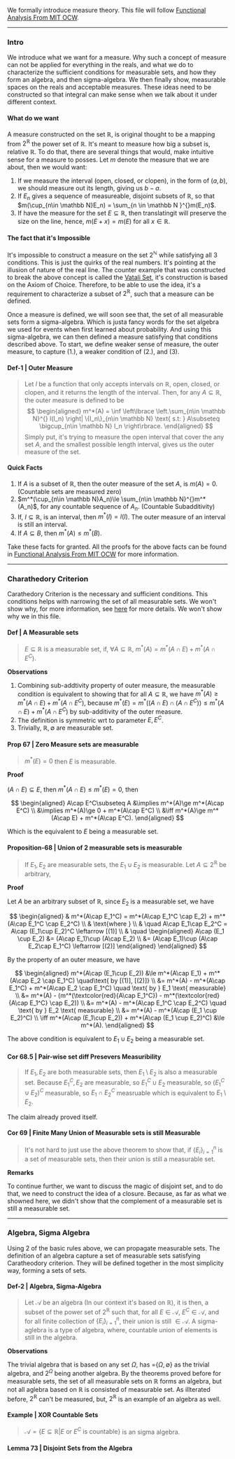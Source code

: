 We formally introduce measure theory. This file will follow [Functional Analysis From MIT OCW](References/Functional%20Analysis%20From%20MIT%20OCW.pdf). 


---
### **Intro**

We introduce what we want for a measure. Why such a concept of measure can not be applied for everything in the reals, and what we do to characterize the sufficient conditions for measurable sets, and how they form an algebra, and then sigma-algebra. We then finally show, measurable spaces on the reals and acceptable measures. These ideas need to be constructed so that integral can make sense when we talk about it under different context. 

#### **What do we want**

A measure constructed on the set $\mathbb R$, is original thought to be a mapping from $2^{\mathbb R}$ the power set of $\mathbb R$. It's meant to measure how big a subset is, relative $\mathbb R$. To do that, there are several things that would, make intuitive sense for a measure to posses. Let $m$ denote the measure that we are about, then we would want: 
1. If we measure the interval (open, closed, or clopen), in the form of $(a, b)$, we should measure out its length, giving us $b - a$. 
2. If $E_n$ gives a sequence of measureable, disjoint subsets of $\mathbb R$, so that $m(\cup_{n\in \mathbb N}E_n) = \sum_{n \in \mathbb N }^{}m(E_n)$. 
3. If have the measure for the set $E\subseteq \mathbb R$, then translatingit will preserve the size on the line, hence, $m(E + x) = m(E)$ for all $x \in  \mathbb R$. 


#### **The fact that it's Impossible**

It's impossible to construct a measure on the set $2^{\mathbb N}$ while satisfying all 3 conditions. This is just the quirks of the real numbers. It's pointing at the illusion of nature of the real line. The counter example that was constructed to break the above concept is called the [Vatali Set](https://en.wikipedia.org/wiki/Vitali_set), it's construction is based on the Axiom of Choice. Therefore, to be able to use the idea, it's a requirement to characterize a subset of $2^{\mathbb R}$, such that a measure can be defined. 

Once a measure is defined, we will soon see that, the set of all measurable sets form a sigma-algebra. Which is justa fancy words for the set algebra we used for events when first learned about probability. And using this sigma-algebra, we can then defined a measure satisfying that conditions described above. To start, we define weaker sense of measure, the outer measure, to capture (1.), a weaker condition of (2.), and (3). 


#### **Def-1 | Outer Measure**

> Let $l$ be a function that only accepts intervals on $\mathbb R$, open, closed, or clopen, and it returns the length of the interval. Then, for any $A \subseteq \mathbb R$, the outer measure is defined to be 
> $$
> \begin{aligned}
>   m^*(A) = \inf \left\lbrace
>       \left.\sum_{n\in \mathbb N}^{} l(I_n) \right| 
>       \{I_n\}_{n\in \mathbb N} \text{ s.t: } A\subseteq \bigcup_{n\in \mathbb N} I_n
> \right\rbrace. 
> \end{aligned}
> $$
> Simply put, it's trying to measure the open interval that cover the any set $A$, and the smallest possible length interval, gives us the outer measure of the set. 

#### **Quick Facts**

1. If $A$ is a subset of $\mathbb R$, then the outer measure of the set $A$, is $m(A) = 0$. (Countable sets are measured zero)
2. $m^*(\cup_{n\in \mathbb N}A_n)\le \sum_{n\in \mathbb N}^{}m^*(A_n)$, for any countable sequence of $A_n$. (Countable Subadditivity)
3. If, $I\subseteq  \mathbb R$, is an interval, then $m^*(I) = l(I)$. The outer measure of an interval is still an interval. 
4. If $A\subseteq B$, then $m^*(A)\le m^*(B)$. 

Take these facts for granted. All the proofs for the above facts can be found in [Functional Analysis From MIT OCW](References/Functional%20Analysis%20From%20MIT%20OCW.pdf) for more information. 


---
### **Charathedory Criterion**

Carathedory Criterion is the necessary and sufficient conditions. This conditions helps with narrowing the set of all measurable sets. We won't show why, for more information, see [here](https://en.wikipedia.org/wiki/Carath%C3%A9odory's_criterion) for more details. We won't show why we in this file. 


#### **Def | A Measurable sets**

> $E\subseteq \mathbb R$ is a measurable set, if, $\forall A\subseteq \mathbb R$, $m^*(A) = m^*(A\cap E) + m^*(A\cap E^C)$. 

**Observations**
1. Combining sub-addtivity property of outer measure, the measurable condition is equivalent to showing that for all $A\subseteq \mathbb R$, we have $m^*(A) \ge m^*(A\cap E) + m^*(A\cap E^C)$, because $m^*(E) = m^*((A\cap E)\cap (A\cap E^C))\le m^*(A\cap E) + m^*(A \cap E^C)$ by sub-additivity of the outer measure. 
2. The definition is symmetric wrt to parameter $E, E^C$. 
3. Trivially, $\mathbb R, \emptyset$ are measurable set. 

#### **Prop 67 | Zero Measure sets are measurable**

> $m^*(E) = 0$ then $E$ is measurable. 

**Proof**

$(A\cap E)\subseteq E$, then $m^*(A\cap E)\le m^*(E) = 0$, then 

$$
\begin{aligned}
    A\cap E^C\subseteq A &\implies m^*(A)\ge m^*(A\cap E^C)
    \\
    &\implies m^*(A)\ge 0 + m^*(A\cap E^C)
    \\
    &\iff 
    m^*(A)\ge m^*(A\cap E) + m^*(A\cap E^C). 
\end{aligned}
$$

Which is the equivalent to $E$ being  a measurable set. 



#### **Proposition-68 | Union of 2 measurable sets is measurable**

> If $E_1, E_2$ are measurable sets, the $E_1 \cup E_2$ is measurable. Let $A\subseteq 2^{\mathbb R}$ be arbitrary, 

**Proof**

Let $A$ be an arbitrary subset of $\mathbb R$, since $E_2$ is a measurable set, we have

$$
\begin{aligned}
    & m^*(A\cap E_1^C)  = m^*(A\cap E_1^C \cap E_2) + m^*(A\cap E_1^C \cap E_2^C)
    \\
    & \text{where }
    \\
    & \quad 
    A\cap E_1\cap E_2^C = A\cap (E_1\cup E_2)^C \leftarrow [(1)]
    \\
    & \quad 
    \begin{aligned}
        A\cap (E_1 \cup E_2) &= 
        (A\cap E_1)\cup (A\cap E_2) 
        \\
        &= (A\cap E_1)\cup (A\cap E_2\cap E_1^C) \leftarrow [(2)]
    \end{aligned} 
\end{aligned}
$$

By the property of an outer measure, we have 

$$
\begin{aligned}
    m^*(A\cap (E_1\cup E_2)) &\le 
    m^*(A\cap E_1) + m^*(A\cap E_2 \cap E_1^C) \quad\text{ by [(1)], [(2)]}
    \\
    &= 
    m^*(A) - m^*(A\cap E_1^C) + m^*(A\cap E_2 \cap E_1^C) \quad \text{ by } E_1 \text{ measurable}
    \\
    &= m^*(A) - (m^*(\textcolor{red}{A\cap E_1^C}) - m^*(\textcolor{red}{A\cap E_1^C} \cap E_2))
    \\
    &= m^*(A) - m^*(A\cap E_1^C \cap E_2^C) \quad \text{ by } E_2 \text{ measurable}
    \\
    &= m^*(A) - m^*(A\cap (E_1 \cup E_2)^C) 
    \\
    \iff 
    m^*(A\cap (E_1\cup E_2))  +  m^*(A\cap (E_1 \cup E_2)^C) &\le 
    m^*(A).
\end{aligned}
$$

The above condition is equivalent to $E_1\cup E_2$ being a measurable set. 

#### **Cor 68.5 | Pair-wise set diff Presevers Measuribility**

> If $E_1, E_2$ are both measurable sets, then $E_1\setminus E_2$ is also a measurable set. Because $E_1^C, E_2$ are measurable, so $E_1^C \cup E_2$ measurable, so $(E_1^C \cup E_2)^C$ measurable, so $E_1\cap E_2^C$ measruable which is equivalent to $E_1\setminus E_2$. 

The claim already proved itself. 

#### **Cor 69 | Finite Many Union of Measurable sets is still Measurable**

> It's not hard to just use the above theorem to show that, if $\{E_i\}_{i = 1}^n$ is a set of measurable sets, then their union is still a measurable set. 

**Remarks**

To continue further, we want to discuss the magic of disjoint set, and to do that, we need to construct the idea of a closure. Because, as far as what we showned here, we didn't show that the complement of a measurable set is still a measurable set. 

---
### **Algebra, Sigma Algebra**

Using 2 of the basic rules above, we can propagate measurable sets. The definition of an algebra capture a set of measurable sets satisfying Caratheodory criterion. They will be defined together in the most simplicity way, forming a sets of sets. 


#### **Def-2 | Algebra, Sigma-Algebra**

> Let $\mathcal A$ be an algebra (In our context it's based on $\mathbb R$), it is then, a subset of the power set of $2^{\mathbb R}$ such that, for all $E\in \mathcal A$, $E^C \in \mathcal A$, and for all finite collection of $\{E_i\}_{i = 1}^n$, their union is still $\in \mathcal A$. A sigma-aglebra is a type of algebra, where, countable union of elements is still in the algebra. 

**Observations**

The trivial algebra that is based on any set $\Omega$, has $\mathcal = \{\Omega, \emptyset\}$ as the trivial algebra, and $2^{\Omega}$ being another algebra. By the theorems proved before for measurable sets, the set of all measurable sets on $\mathbb R$ forms an algebra, but not all aglebra based on $\mathbb R$ is consisted of measurable set. As illterated before, $2^{\mathbb R}$ can't be measured, but, $2^{\mathbb R}$ is an example of an algebra as well. 


#### **Example | XOR Countable Sets**
> $\mathcal A = \{E\subseteq \mathbb R | E \text{ or } E^C \text{ is countable}\}$ is an sigma algebra. 

#### **Lemma 73 | Disjoint Sets from the Algebra**



